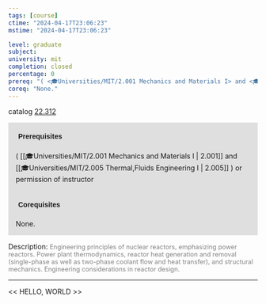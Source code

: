```yaml
---
tags: [course]
ctime: "2024-04-17T23:06:23"
mstime: "2024-04-17T23:06:23"

level: graduate
subject: 
university: mit
completion: closed
percentage: 0
prereq: "( <🎓Universities/MIT/2.001 Mechanics and Materials I> and <🎓Universities/MIT/2.005 Thermal,Fluids Engineering I> ) or permission of instructor"
coreq: "None."
---
```


catalog [22.312](http://student.mit.edu/catalog/m22b.html#22.312)

<span style="display: block; padding: 15px; background-color: rgb(100, 100, 100, 0.2);"><font id="m_prereq2760_0" style="display: block; font-family: Arial, sans-serif; font-weight: bold; padding: 5px">Prerequisites</font><br><span id="prereq2760_0">( [[🎓Universities/MIT/2.001 Mechanics and Materials I | 2.001]] and [[🎓Universities/MIT/2.005 Thermal,Fluids Engineering I | 2.005]] ) or permission of instructor</span></span>
<span style="display: block; padding: 15px; background-color: rgb(100, 100, 100, 0.2);"><font id="m_coreq2760_0" style="display: block; font-family: Arial, sans-serif; font-weight: bold; padding: 5px">Corequisites</font><br><span id="coreq2760_0">None.</span></span>

<font style="">Description:</font>
<font style="color: grey; font-size: 0.8rem;">Engineering principles of nuclear reactors, emphasizing power reactors. Power plant thermodynamics, reactor heat generation and removal (single-phase as well as two-phase coolant flow and heat transfer), and structural mechanics. Engineering considerations in reactor design.</font>



---

<< HELLO, WORLD >>
